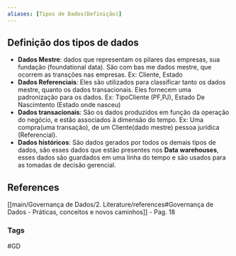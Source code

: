 ```yaml
---
aliases: [Tipos de Dados(Definição)]
---
```


## Definição dos tipos de dados

- **Dados Mestre**: dados que representam os pilares das empresas, sua fundação (foundational data). São com bas me dados mestre, que ocorrem as transções nas empresas. Ex: Cliente, Estado
-  **Dados Referenciais**: Eles são utilizados para classificar tanto os dados mestre, quanto os dados transacionais. Eles fornecem uma padronização para os dados. Ex: TipoCliente (PF,PJ), Estado De Nascimtento (Estado onde nasceu)
-  **Dados transacionais**: São os dados produzidos em função da operação do negócio, e estão associados à dimensão do tempo. Ex: Uma compra(uma transação), de um Cliente(dado mestre) pessoa jurídica (Referencial).
-  **Dados históricos**: São dados gerados por todos os demais tipos de dados, são esses dados que estão presentes nos **Data warehouses**, esses dados são guardados em uma linha do tempo e são usados para as tomadas de decisão gerencial.

## References

[[main/Governança de Dados/2. Literature/references#Governança de Dados - Práticas, conceitos e novos caminhos]] - Pag. 18

### Tags
#GD 
